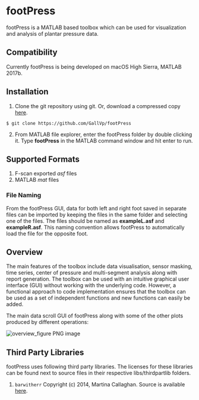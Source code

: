 # footPress

footPress is a MATLAB based toolbox which can be used for visualization and analysis of plantar pressure data.

## Compatibility
Currently footPress is being developed on macOS High Sierra, MATLAB 2017b.

## Installation
1. Clone the git repository using git. Or, download a compressed copy [here](https://codeload.github.com/GallVp/footPress/zip/master).
```
$ git clone https://github.com/GallVp/footPress
```
2. From MATLAB file explorer, enter the footPress folder by double clicking it. Type **footPress** in the MATLAB command window and hit enter to run.

## Supported Formats
1. F-scan exported *asf* files
2. MATLAB *mat* files

### File Naming
From the footPress GUI, data for both left and right foot saved in separate files can be imported by keeping the files in the same folder and selecting one of the files. The files should be named as **exampleL.asf** and **exampleR.asf**. This naming convention allows footPress to automatically load the file for the opposite foot.

## Overview
The main features of the toolbox include data visualisation, sensor masking, time series, center of pressure and multi-segment analysis along with report generation. The toolbox can be used with an intuitive graphical user interface (GUI) without working with the underlying code. However, a functional approach to code implementation ensures that the toolbox can be used as a set of independent functions and new functions can easily be added.

The main data scroll GUI of footPress along with some of the other plots produced by different operations:

<img alt="overview_figure PNG image" src="https://github.com/GallVp/footPress/Samples/overview.png"/>

## Third Party Libraries
footPress uses following third party libraries. The licenses for these libraries can be found next to source files in their respective libs/thirdpartlib folders.
1. `barwitherr` Copyright (c) 2014, Martina Callaghan. Source is available [here](https://au.mathworks.com/matlabcentral/fileexchange/30639-barwitherr-errors-varargin-?focused=3845794&tab=function).